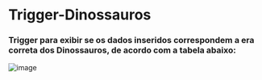 # Trigger-Dinossauros

### Trigger para exibir se os dados inseridos correspondem a era correta dos Dinossauros, de acordo com a tabela abaixo:

![image](https://github.com/Aliny-Melquiades/Trigger_Dinossauro/assets/124331239/9d248888-f794-468d-94af-14d7a7ccb993)


